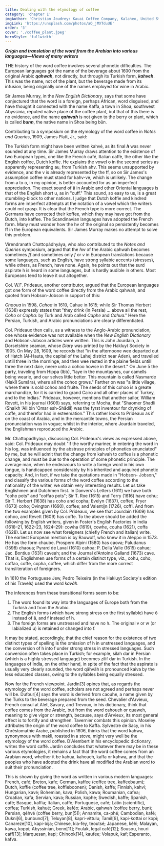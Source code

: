 ```yaml
---
title: Dealing with the etymology of coffee
category: 'chapter 1'
imgAuthor: 'Christian Joudrey: Kauai Coffee Company, Kalaheo, United States'
imgLink: 'https://unsplash.com/photos/aO_jMXTduUE'
order: '5'
cover: './coffee_plant.jpeg'
heroStyle: 'fullwidth'
---
```


***Origin and translation of the word from the Arabian into various languages—Views of many writers***

THE history of the word coffee involves several phonetic difficulties. The European languages got the
name of the beverage about 1600 from the original Arabic ***qahwah***, not directly, but through its
Turkish form, ***kahveh***. This was the name, not of the plant, but the beverage made from its infusion, being
originally one of the names employed for wine in Arabic.

Sir James Murray, in the *New English Dictionary*, says that some have conjectured that the word is a
foreign, perhaps African, word disguised, and have thought it connected with the name Kaffa, a town in Shoa,
southwest Abyssinia, reputed native place of the coffee plant, but that of this there is no evidence, and the
name ***qahwah*** is not given to the berry or plant, which is called ***bunn***, the native name in Shoa being būn.

Contributing to a symposium on the etymology of the word coffee in *Notes and Queries*, 1909, James
Platt, Jr., said:

The Turkish form might have been written kahvé, as its final ***h*** was never sounded at any time. Sir
James Murray draws attention to the existence of two European types, one like the French café, Italian
caffè, the other like the English coffee, Dutch koffie. He explains the vowel o in the second series as
apparently representing au, from Turkish ahv. This seems unsupported by evidence, and the v is already
represented by the ff, so on Sir James's assumption coffee must stand for kahv-ve, which is unlikely. The
change from a to o, in my opinion, is better accounted for as an imperfect appreciation. The exact sound
of ă in Arabic and other Oriental languages is that of the English short u, as in "cuff." This sound, so easy
to us, is a great stumbling-block to other nations. I judge that Dutch koffie and kindred forms are
imperfect attempts at the notation of a vowel which the writers could not grasp. It is clear that the French
type is more correct. The Germans have corrected their koffee, which they may have got from the Dutch,
into kaffee. The Scandinavian languages have adopted the French form. Many must wonder how the hv of
the original so persistently becomes ff in the European equivalents. Sir James Murray makes no attempt to
solve this problem.

Virendranath Chattopádhyáya, who also contributed to the *Notes and Queries* symposium, argued that the
*hw* of the Arabic qahwah becomes sometimes *ff* and sometimes only *f* or *v* in European translations because
some languages, such as English, have strong syllabic accents (stresses), while others, as French, have none.
Again, he points out that the surd aspirate h is heard in some languages, but is hardly audible in others. Most
Europeans tend to leave it out altogether.

Col. W.F. Prideaux, another contributor, argued that the European languages got one form of the word
coffee directly from the Arabic qahwah, and quoted from Hobson-Jobson in support of this:

*Chaoua* in 1598, *Cahoa* in 1610, Cahue in 1615; while Sir Thomas Herbert (1638) expressly states
that "they drink (in Persia) ... above all the rest, *Coho* or *Copha*: by Turk and Arab called *Caphe* and
*Cahua*." Here the Persian, Turkish, and Arabic pronunciations are clearly differentiated.

Col. Prideaux then calls, as a witness to the Anglo-Arabic pronunciation, one whose evidence was not
available when the *New English Dictionary* and Hobson-Jobson articles were written. This is John Jourdain, a
Dorsetshire seaman, whose *Diary* was printed by the Hakluyt Society in 1905. On May 28, 1609, he records
that "in the afternoone wee departed out of Hatch (Al-Hauta, the capital of the Lahej district near Aden), and
travelled untill three in the morninge, and then wee rested in the plaine fields untill three the next daie, neere
unto a cohoo howse in the desert." On June 5 the party, traveling from Hippa (Ibb), "laye in the mountaynes,
our camells being wearie, and our selves little better. This mountain is called Nasmarde (Nakīl Sumāra),
where all the cohoo grows." Farther on was "a little village, where there is sold cohoo and fruite. The seeds of
this cohoo is a greate marchandize, for it is carried to grand Cairo and all other places of Turkey, and to the
Indias." Prideaux, however, mentions that another sailor, William Revett, in his journal (1609) says, referring
to Mocha, that "Shaomer Shadli (Shaikh 'Ali bin 'Omar esh-Shādil) was the fyrst inventour for drynking of
coffe, and therefor had in esteemation." This rather looks to Prideaux as if on the coast of Arabia, and in the
mercantile towns, the Persian pronunciation was in vogue; whilst in the interior, where Jourdain traveled, the
Englishman reproduced the Arabic.

Mr. Chattopádhyáya, discussing Col. Prideaux's views as expressed above, said:
Col. Prideaux may doubt "if the worthy mariner, in entering the word in his log, was influenced by
the abstruse principles of phonetics enunciated" by me, but he will admit that the change from kahvah to
coffee is a phonetic change, and must be due to the operation of some phonetic principle. The average
man, when he endeavours to write a foreign word in his own tongue, is handicapped considerably by his
inherited and acquired phonetic capacity. And, in fact, if we take the quotations made in "Hobson-
Jobson," and classify the various forms of the word coffee according to the nationality of the writer, we
obtain very interesting results.
Let us take Englishmen and Dutchmen first. In Danvers's Letters (1611) we have both "coho pots"
and "coffao pots"; Sir T. Roe (1615) and Terry (1616) have cohu; Sir T. Herbert (1638) has coho and
copha; Evelyn (1637), coffee; Fryer (1673) coho; Ovington (1690), coffee; and Valentijn (1726), coffi.
And from the two examples given by Col. Prideaux, we see that Jourdain (1609) has cohoo, and Revett
(1609) has coffe.
To the above should be added the following by English writers, given in Foster's English Factories in
India (1618–21, 1622–23, 1624–29): cowha (1619), cowhe, couha (1621), coffa (1628).
Let us now see what foreigners (chiefly French and Italian) write. The earliest European mention is by
Rauwolf, who knew it in Aleppo in 1573. He has the form chaube. Prospero Alpini (1580) has caova;
Paludanus (1598) chaoua; Pyrard de Laval (1610) cahoa; P. Della Valle (1615) cahue; Jac. Bontius (1631) caveah; 
and the Journal d'Antoine Galland (1673) cave. That is, Englishmen use forms of a certain distinct
type, viz., cohu, coho, coffao, coffe, copha, coffee, which differ from the more correct transliteration of
foreigners.

In 1610 the Portuguese Jew, Pedro Teixeira (in the Hakluyt Society's edition of his Travels) used the word
*kavàh*.

The inferences from these transitional forms seem to be: 
1. The word found its way into the languages of Europe both from the Turkish and from the Arabic. 
2. The English forms (which have strong stress on the first syllable) have ŏ instead of ă, and f instead of h. 
3. The foreign forms are unstressed and have no h. The original v or w (or labialized u) is retained or changed into f.

It may be stated, accordingly, that the chief reason for the existence of two distinct types of spelling is the
omission of h in unstressed languages, and the conversion of h into f under strong stress in stressed languages.
Such conversion often takes place in Turkish; for example, silah dar in Persian (which is a highly stressed
language) becomes zilif dar in Turkish. In the languages of India, on the other hand, in spite of the fact that
the aspirate is usually very clearly sounded, the word qăhvăh is pronounced kaiva by the less educated classes,
owing to the syllables being equally stressed.

Now for the French viewpoint. Jardin[3] opines that, as regards the etymology of the word coffee, scholars
are not agreed and perhaps never will be. Dufour[4] says the word is derived from caouhe, a name given by
the Turks to the beverage prepared from the seed. Chevalier d'Arvieux, French consul at Alet, Savary, and
Trevoux, in his dictionary, think that coffee comes from the Arabic, but from the word cahoueh or quaweh,
meaning to give vigor or strength, because, says d'Arvieux, its most general effect is to fortify and strengthen.
Tavernier combats this opinion. Moseley attributes the origin of the word coffee to Kaffa. Sylvestre de Sacy,
in his Chréstomathie Arabe, published in 1806, thinks that the word kahwa, synonymous with makli, roasted
in a stove, might very well be the etymology of the word coffee. D'Alembert in his encyclopedic dictionary,
writes the word caffé. Jardin concludes that whatever there may be in these various etymologies, it remains a
fact that the word coffee comes from an Arabian word, whether it be kahua, kahoueh, kaffa or kahwa, and that
the peoples who have adopted the drink have all modified the Arabian word to suit their pronunciation. 

This is shown by giving the word as written in various modern languages:
French, café; Breton, kafe; German, kaffee (coffee tree, kaffeebaum); Dutch, koffie (coffee tree,
koffieboonen); Danish, kaffe; Finnish, kahvi; Hungarian, kavé; Bohemian, kava; Polish, kawa; Roumanian,
cafea; Croatian, kafa; Servian, kava; Russian, kophe; Swedish, kaffe; Spanish, café; Basque, kaffia; Italian,
caffè; Portuguese, café; Latin (scientific), coffea; Turkish, kahué; Greek, kaféo; Arabic, qahwah (coffee berry,
bun); Persian, qéhvé (coffee berry, bun[5]); Annamite, ca-phé; Cambodian, kafé; Dukni[6], bunbund[7];
Teluyan[8], kapri-vittulu; Tamil[9], kapi-kottai or kopi; Canareze[10], kapi-bija; Chinese, kia-fey, teoutsé;
Japanese, kéhi; Malayan, kawa, koppi; Abyssinian, bonn[11]; Foulak, legal café[12]; Sousou, houri caff[13];
Marquesan, kapi; Chinook[14], kaufee; Volapuk, kaf; Esperanto, kafva.